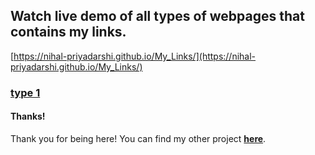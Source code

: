 
## Watch live demo of all types of webpages that contains my links.

[https://nihal-priyadarshi.github.io/My_Links/](https://nihal-priyadarshi.github.io/My_Links/)

### [type 1](https://Nihal-Priyadarshi.github.io/My_Links/type%201/index.html)

#### Thanks!

Thank you for being here! You can find my other project **[here](https://github.com/Nihal-Priyadarshi?tab=repositories)**.

<br><br>
